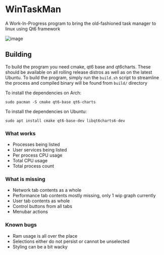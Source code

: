 # WinTaskMan

A Work-In-Progress program to bring the old-fashioned task manager to linux using Qt6 framework

![image](https://github.com/user-attachments/assets/26f1f2d2-aaf1-4653-84d0-976bb0cb169b)


## Building
To build the program you need cmake, qt6 base and qt6charts. These should be available on all rolling release distros as well as on the latest Ubuntu. To build the program, simply run the `build.sh` script to streamline the process and compiled binary will be found from `build/` directory

To install the dependencies on Arch:
```
sudo pacman -S cmake qt6-base qt6-charts
```

To install the dependencies on Ubuntu:
```
sudo apt install cmake qt6-base-dev libqt6charts6-dev
```

### What works
- Processes being listed
- User services being listed
- Per process CPU usage
- Total CPU usage
- Total process count

### What is missing
- Network tab contents as a whole
- Performance tab contents mostly missing, only 1 wip graph currently
- User tab contents as whole
- Control buttons from all tabs
- Menubar actions

### Known bugs
- Ram usage is all over the place
- Selections either do not persist or cannot be unselected
- Styling can be a bit wacky
